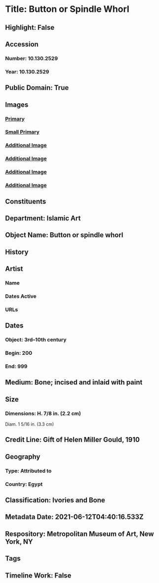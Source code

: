 # Title: Button or Spindle Whorl
## Highlight: False
## Accession
### Number: 10.130.2529
### Year: 10.130.2529
## Public Domain: True
## Images
### [Primary](https://images.metmuseum.org/CRDImages/is/original/sf10-130-2529z.jpg)
### [Small Primary](https://images.metmuseum.org/CRDImages/is/web-large/sf10-130-2529z.jpg)
### [Additional Image](https://images.metmuseum.org/CRDImages/is/original/sf10-130-2529x.jpg)
### [Additional Image](https://images.metmuseum.org/CRDImages/is/original/sf10-130-2529c.jpg)
### [Additional Image](https://images.metmuseum.org/CRDImages/is/original/sf10-130-2529b.jpg)
### [Additional Image](https://images.metmuseum.org/CRDImages/is/original/sf10-130-2529a.jpg)
## Constituents
## Department: Islamic Art
## Object Name: Button or spindle whorl
## History
## Artist
### Name
### Dates Active
### URLs
## Dates
### Object: 3rd–10th century
### Begin: 200
### End: 999
## Medium: Bone; incised and inlaid with paint
## Size
### Dimensions: H. 7/8 in. (2.2 cm) 
Diam. 1 5/16 in. (3.3 cm)
## Credit Line: Gift of Helen Miller Gould, 1910
## Geography
### Type: Attributed to
### Country: Egypt
## Classification: Ivories and Bone
## Metadata Date: 2021-06-12T04:40:16.533Z
## Respository: Metropolitan Museum of Art, New York, NY
## Tags
## Timeline Work: False